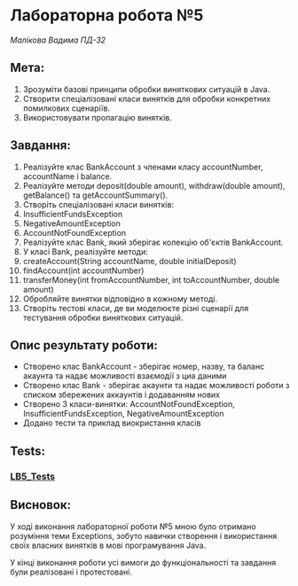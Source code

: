# Лабораторна робота №5
*Малікова Вадима*
*ПД-32*

## Мета:
1. Зрозуміти базові принципи обробки виняткових ситуацій в Java.
2. Створити спеціалізовані класи винятків для обробки конкретних помилкових сценаріїв.
3. Використовувати пропагацію винятків.

## Завдання:
1. Реалізуйте клас BankAccount з членами класу accountNumber, accountName і balance.
2. Реалізуйте методи deposit(double amount), withdraw(double amount), getBalance() та getAccountSummary().
3. Створіть спеціалізовані класи винятків:
4. InsufficientFundsException
5. NegativeAmountException
6. AccountNotFoundException
7. Реалізуйте клас Bank, який зберігає колекцію об'єктів BankAccount.
8. У класі Bank, реалізуйте методи:
9. createAccount(String accountName, double initialDeposit)
10. findAccount(int accountNumber)
11. transferMoney(int fromAccountNumber, int toAccountNumber, double amount)
12. Обробляйте винятки відповідно в кожному методі.
13. Створіть тестові класи, де ви моделюєте різні сценарії для тестування обробки виняткових ситуацій.

## Опис результату роботи:
* Створено клас BankAccount - зберігає номер, назву, та баланс акаунта та надає можливості взаємодії з циа даними
* Створено клас Bank - зберігає акаунти та надає можливості роботи з списком збережених аккаунтів і додаванням нових
* Створено 3 класи-винятки: AccountNotFoundException, InsufficientFundsException, NegativeAmountException
* Додано тести та приклад виокристання класів

## Tests:
### [LB5_Tests](https://github.com/TooWorthless/malikov_java_labs/blob/main/src/test/java/com/university/lab5/README.md)

## Висновок:
У ході виконання лабораторної роботи №5 мною було отримано розуміння теми Exceptions, зобуто навички створення і використання своїх власних винятків в мові програмування Java.

У кінці виконання роботи усі вимоги до функціональності та завдання були реалізовані і протестовані.